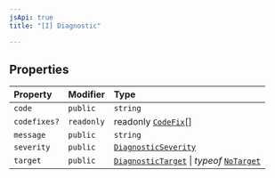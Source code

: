 ```yaml
---
jsApi: true
title: "[I] Diagnostic"

---
```

## Properties

| Property | Modifier | Type |
| :------ | :------ | :------ |
| `code` | `public` | `string` |
| `codefixes?` | `readonly` | readonly [`CodeFix`](CodeFix.md)[] |
| `message` | `public` | `string` |
| `severity` | `public` | [`DiagnosticSeverity`](../type-aliases/DiagnosticSeverity.md) |
| `target` | `public` | [`DiagnosticTarget`](../type-aliases/DiagnosticTarget.md) \| *typeof* [`NoTarget`](../variables/NoTarget.md) |
